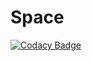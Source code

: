 # Space 
[![Codacy Badge](https://api.codacy.com/project/badge/Grade/449d17ffe2584d85a6c3b5c822892cbe)](https://www.codacy.com/app/sudhanshu-jha/Spaceprospection?utm_source=github.com&amp;utm_medium=referral&amp;utm_content=sudhanshu-jha/Spaceprospection&amp;utm_campaign=Badge_Grade)
